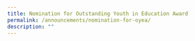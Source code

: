 ```yaml
---
title: Nomination for Outstanding Youth in Education Award
permalink: /announcements/nomination-for-oyea/
description: ""
---
```

